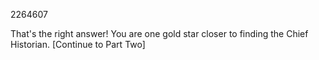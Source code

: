 2264607

That's the right answer! You are one gold star closer to finding the Chief Historian. [Continue to Part Two]